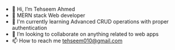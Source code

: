 - 👋 Hi, I’m Tehseem Ahmed
- 👀 MERN stack Web developer 
- 🌱 I'm currently learning Advanced CRUD operations with proper authentication
- 💞️ I’m looking to collaborate on anything related to web apps
- 📫 How to reach me tehseem010@gmail.com

<!---
Tehseem110/Tehseem110 is a ✨ special ✨ repository because its `README.md` (this file) appears on your GitHub profile.
You can click the Preview link to take a look at your changes.
--->
